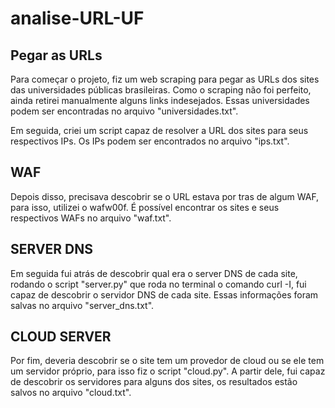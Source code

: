 # analise-URL-UF

## Pegar as URLs

Para começar o projeto, fiz um web scraping para pegar as URLs dos sites das universidades públicas brasileiras. Como o scraping não foi perfeito, ainda retirei manualmente alguns links indesejados.
Essas universidades podem ser encontradas no arquivo "universidades.txt".

Em seguida, criei um script capaz de resolver a URL dos sites para seus respectivos IPs. Os IPs podem ser encontrados no arquivo "ips.txt".

## WAF

Depois disso, precisava descobrir se o URL estava por tras de algum WAF, para isso, utilizei o wafw00f. É possível encontrar os sites e seus respectivos WAFs no arquivo "waf.txt".

## SERVER DNS

Em seguida fui atrás de descobrir qual era o server DNS de cada site, rodando o script "server.py" que roda no terminal o comando curl -I, fui capaz de descobrir o servidor DNS de cada site. Essas informações foram salvas no arquivo "server_dns.txt".

## CLOUD SERVER

Por fim, deveria descobrir se o site tem um provedor de cloud ou se ele tem um servidor próprio, para isso fiz o script "cloud.py". A partir dele, fui capaz de descobrir os servidores para alguns dos sites, os resultados estão salvos no arquivo "cloud.txt".
